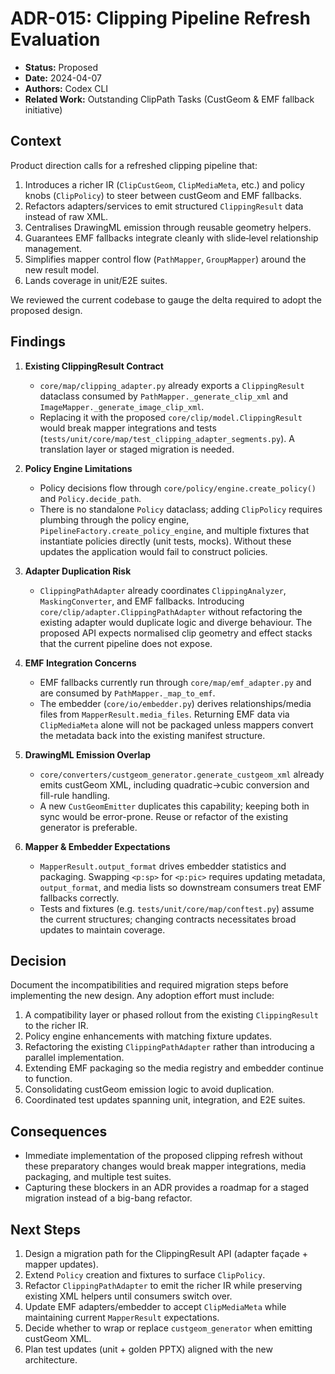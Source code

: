# ADR-015: Clipping Pipeline Refresh Evaluation

- **Status:** Proposed  
- **Date:** 2024-04-07  
- **Authors:** Codex CLI  
- **Related Work:** Outstanding ClipPath Tasks (CustGeom & EMF fallback initiative)

## Context

Product direction calls for a refreshed clipping pipeline that:

1. Introduces a richer IR (`ClipCustGeom`, `ClipMediaMeta`, etc.) and policy knobs (`ClipPolicy`) to steer between custGeom and EMF fallbacks.
2. Refactors adapters/services to emit structured `ClippingResult` data instead of raw XML.
3. Centralises DrawingML emission through reusable geometry helpers.
4. Guarantees EMF fallbacks integrate cleanly with slide‐level relationship management.
5. Simplifies mapper control flow (`PathMapper`, `GroupMapper`) around the new result model.
6. Lands coverage in unit/E2E suites.

We reviewed the current codebase to gauge the delta required to adopt the proposed design.

## Findings

1. **Existing ClippingResult Contract**
   - `core/map/clipping_adapter.py` already exports a `ClippingResult` dataclass consumed by `PathMapper._generate_clip_xml` and `ImageMapper._generate_image_clip_xml`.
   - Replacing it with the proposed `core/clip/model.ClippingResult` would break mapper integrations and tests (`tests/unit/core/map/test_clipping_adapter_segments.py`). A translation layer or staged migration is needed.

2. **Policy Engine Limitations**
   - Policy decisions flow through `core/policy/engine.create_policy()` and `Policy.decide_path`.
   - There is no standalone `Policy` dataclass; adding `ClipPolicy` requires plumbing through the policy engine, `PipelineFactory.create_policy_engine`, and multiple fixtures that instantiate policies directly (unit tests, mocks). Without these updates the application would fail to construct policies.

3. **Adapter Duplication Risk**
   - `ClippingPathAdapter` already coordinates `ClippingAnalyzer`, `MaskingConverter`, and EMF fallbacks. Introducing `core/clip/adapter.ClippingPathAdapter` without refactoring the existing adapter would duplicate logic and diverge behaviour. The proposed API expects normalised clip geometry and effect stacks that the current pipeline does not expose.

4. **EMF Integration Concerns**
   - EMF fallbacks currently run through `core/map/emf_adapter.py` and are consumed by `PathMapper._map_to_emf`.
   - The embedder (`core/io/embedder.py`) derives relationships/media files from `MapperResult.media_files`. Returning EMF data via `ClipMediaMeta` alone will not be packaged unless mappers convert the metadata back into the existing manifest structure.

5. **DrawingML Emission Overlap**
   - `core/converters/custgeom_generator.generate_custgeom_xml` already emits custGeom XML, including quadratic→cubic conversion and fill-rule handling.
   - A new `CustGeomEmitter` duplicates this capability; keeping both in sync would be error-prone. Reuse or refactor of the existing generator is preferable.

6. **Mapper & Embedder Expectations**
   - `MapperResult.output_format` drives embedder statistics and packaging. Swapping `<p:sp>` for `<p:pic>` requires updating metadata, `output_format`, and media lists so downstream consumers treat EMF fallbacks correctly.
   - Tests and fixtures (e.g. `tests/unit/core/map/conftest.py`) assume the current structures; changing contracts necessitates broad updates to maintain coverage.

## Decision

Document the incompatibilities and required migration steps before implementing the new design. Any adoption effort must include:

1. A compatibility layer or phased rollout from the existing `ClippingResult` to the richer IR.
2. Policy engine enhancements with matching fixture updates.
3. Refactoring the existing `ClippingPathAdapter` rather than introducing a parallel implementation.
4. Extending EMF packaging so the media registry and embedder continue to function.
5. Consolidating custGeom emission logic to avoid duplication.
6. Coordinated test updates spanning unit, integration, and E2E suites.

## Consequences

- Immediate implementation of the proposed clipping refresh without these preparatory changes would break mapper integrations, media packaging, and multiple test suites.
- Capturing these blockers in an ADR provides a roadmap for a staged migration instead of a big-bang refactor.

## Next Steps

1. Design a migration path for the ClippingResult API (adapter façade + mapper updates).
2. Extend `Policy` creation and fixtures to surface `ClipPolicy`.
3. Refactor `ClippingPathAdapter` to emit the richer IR while preserving existing XML helpers until consumers switch over.
4. Update EMF adapters/embedder to accept `ClipMediaMeta` while maintaining current `MapperResult` expectations.
5. Decide whether to wrap or replace `custgeom_generator` when emitting custGeom XML.
6. Plan test updates (unit + golden PPTX) aligned with the new architecture.
